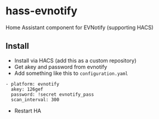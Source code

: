 # hass-evnotify
Home Assistant component for EVNotify (supporting HACS)

## Install

 - Install via HACS (add this as a custom repository)
 - Get akey and password from evnotify
 - Add something like this to `configuration.yaml`
```
- platform: evnotify
  akey: 126gef
  password: !secret evnotify_pass
  scan_interval: 300
```
 - Restart HA
